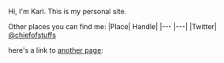 Hi, I'm Karl. This is my personal site.

Other places you can find me:
|Place| Handle|
|---   |---|
|Twitter| [@chiefofstuffs](https://twitter.com/chiefofstuffs)

here's a link to [another page](www.kavl.net/hello.html): 
